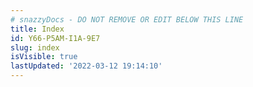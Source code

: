 ```yaml
---
# snazzyDocs - DO NOT REMOVE OR EDIT BELOW THIS LINE
title: Index
id: Y66-P5AM-I1A-9E7
slug: index
isVisible: true
lastUpdated: '2022-03-12 19:14:10'
---
```


